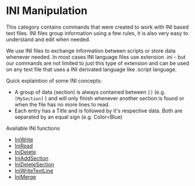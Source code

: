 # INI Manipulation #

This category contains commands that were created to work with INI based text files. INI files group information using a few rules, it is also very easy to understand and edit when needed.

We use INI files to exchange information between scripts or store data whenever needed. In most cases INI language files use extension .ini - but our commands are not limited to just this type of extension and can be used on any text file that uses a INI derivated language like .script language.

Quick explaintion of some INI concepts:
  * A group of data (section) is always contained between `[]` (e.g. `[MySection]` ) and will only finish whenever another section is found or when the file has no more lines to read.
  * Each entry has a Title and is followed by it's respective data. Both are separated by an equal sign (e.g. Color=Blue)

Available INI functions
  * [IniWrite](iniwrite.md)
  * [IniRead](iniread.md)
  * [IniDelete](inidelete.md)
  * [IniAddSection](iniaddsection.md)
  * [IniDeleteSection](inideletesection.md)
  * [IniWriteTextLine](iniwritetextline.md)
  * [IniMerge](inimerge.md)
